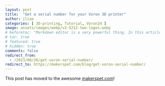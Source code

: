 ```yaml
---
layout: post
title:  "Get a serial number for your Voron 3D printer"
author: iliao
categories: [ 3D-printing, Tutorial, Voron24 ]
image: assets/images/webp/v2-5212-two-logos.webp
# beforetoc: "Markdown editor is a very powerful thing. In this article I'm going to show you what you can actually do with it, some tricks and tips while editing your post."
# toc: true
# featured: true
# hidden: true
comments: false
redirect_from:
  - /2023/08/26/get-voron-serial-number/
redirect_to: https://makerspet.com/blog/get-voron-serial-number/
---
```

This post has moved to the awesome [makerspet.com](https://makerspet.com/blog/get-voron-serial-number/)!